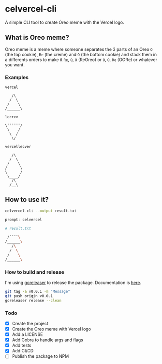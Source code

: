 # celvercel-cli

A simple CLI tool to create Oreo meme with the Vercel logo.

## What is Oreo meme?

Oreo meme is a meme where someone separates the 3 parts of an Oreo `O` (the top cookie), `Re` (the creme) and `O` (the bottom cookie) and stack them in a differents orders to make it `Re`, `O`, `O` (ReOreo) or `O`, `O`, `Re` (OORe) or whatever you want.

### Examples

`vercel`
```
   /\
  /  \
 /    \
/______\
```

`lecrev`
```
\¯¯¯¯¯¯/
 \    /
  \  /
   \/
```

`vercellecver`
```
   /\
  /  \
 /    \
/      \
\      /
 \____/
   /\
  /__\
```
## How to use it?

```bash
celvercel-cli --output result.txt

prompt: celvercel

# result.txt

 /¯¯¯¯\
/______\
   /\
  /  \
 /    \
/______\

```

### How to build and release

I'm using [goreleaser](https://goreleaser.com/) to release the package. Documentation is [here](https://goreleaser.com/quick-start/).

```bash
git tag -a v0.0.1 -m "Message"
git push origin v0.0.1
goreleaser release --clean
```

### Todo

- [x] Create the project
- [x] Create the Oreo meme with Vercel logo
- [x] Add a LICENSE
- [x] Add Cobra to handle args and flags
- [x] Add tests
- [x] Add CI/CD
- [ ] Publish the package to NPM